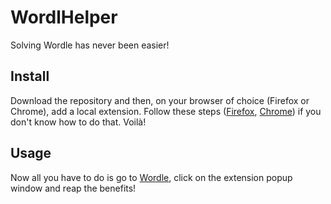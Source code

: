 # WordlHelper

Solving Wordle has never been easier!

## Install

Download the repository and then, on your browser of choice (Firefox or Chrome), add a local extension. Follow these steps ([Firefox](https://developer.mozilla.org/en-US/docs/Mozilla/Add-ons/WebExtensions/Your_first_WebExtension#installing), [Chrome](https://support.google.com/chrome_webstore/answer/2664769?hl=en)) if you don't know how to do that.
Voilà!

## Usage

Now all you have to do is go to [Wordle](https://www.powerlanguage.co.uk/wordle/), click on the extension popup window and reap the benefits!